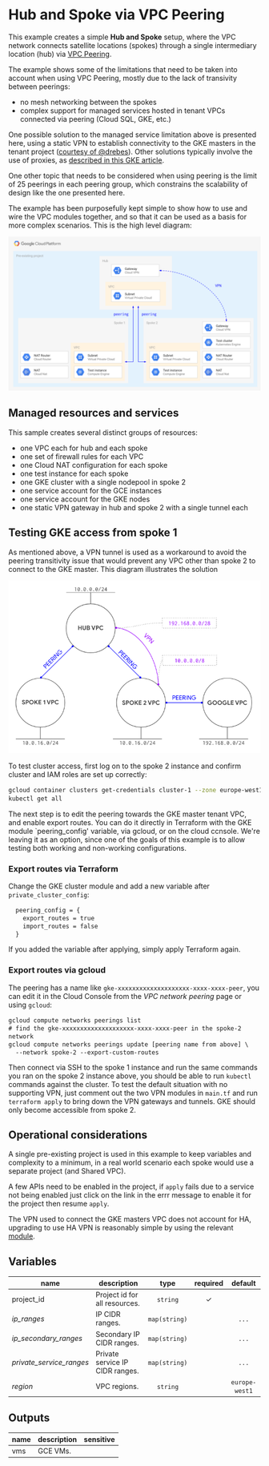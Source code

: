 # Hub and Spoke via VPC Peering

This example creates a simple **Hub and Spoke** setup, where the VPC network connects satellite locations (spokes) through a single intermediary location (hub) via [VPC Peering](https://cloud.google.com/vpc/docs/vpc-peering).

The example shows some of the limitations that need to be taken into account when using VPC Peering, mostly due to the lack of transivity between peerings:

- no mesh networking between the spokes
- complex support for managed services hosted in tenant VPCs connected via peering (Cloud SQL, GKE, etc.)

One possible solution to the managed service limitation above is presented here, using a static VPN to establish connectivity to the GKE masters in the tenant project ([courtesy of @drebes](https://github.com/drebes/tf-samples/blob/master/gke-master-from-hub/main.tf#L10)). Other solutions typically involve the use of proxies, as [described in this GKE article](https://cloud.google.com/solutions/creating-kubernetes-engine-private-clusters-with-net-proxies).

One other topic that needs to be considered when using peering is the limit of 25 peerings in each peering group, which constrains the scalability of design like the one presented here.

The example has been purposefully kept simple to show how to use and wire the VPC modules together, and so that it can be used as a basis for more complex scenarios. This is the high level diagram:

![High-level diagram](diagram.png "High-level diagram")

## Managed resources and services

This sample creates several distinct groups of resources:

- one VPC each for hub and each spoke
- one set of firewall rules for each VPC
- one Cloud NAT configuration for each spoke
- one test instance for each spoke
- one GKE cluster with a single nodepool in spoke 2
- one service account for the GCE instances
- one service account for the GKE nodes
- one static VPN gateway in hub and spoke 2 with a single tunnel each

## Testing GKE access from spoke 1

As mentioned above, a VPN tunnel is used as a workaround to avoid the peering transitivity issue that would prevent any VPC other than spoke 2 to connect to the GKE master. This diagram illustrates the solution

![Network-level diagram](diagram-network.png "Network-level diagram")

To test cluster access, first log on to the spoke 2 instance and confirm cluster and IAM roles are set up correctly:

```bash
gcloud container clusters get-credentials cluster-1 --zone europe-west1-b
kubectl get all
```

The next step is to edit the peering towards the GKE master tenant VPC, and enable export routes. You can do it directly in Terraform with the GKE module `peering_config' variable, via gcloud, or on the cloud ccnsole. We're leaving it as an option, since one of the goals of this example is to allow testing both working and non-working configurations.

### Export routes via Terraform

Change the GKE cluster module and add a new variable after `private_cluster_config`:

```hcl
  peering_config = {
    export_routes = true
    import_routes = false
  }
```

If you added the variable after applying, simply apply Terraform again.

### Export routes via gcloud

The peering has a name like `gke-xxxxxxxxxxxxxxxxxxxx-xxxx-xxxx-peer`, you can edit it in the Cloud Console from the *VPC network peering* page or using `gcloud`:

```
gcloud compute networks peerings list
# find the gke-xxxxxxxxxxxxxxxxxxxx-xxxx-xxxx-peer in the spoke-2 network
gcloud compute networks peerings update [peering name from above] \
  --network spoke-2 --export-custom-routes
```

Then connect via SSH to the spoke 1 instance and run the same commands you ran on the spoke 2 instance above, you should be able to run `kubectl` commands against the cluster. To test the default situation with no supporting VPN, just comment out the two VPN modules in `main.tf` and run `terraform apply` to bring down the VPN gateways and tunnels. GKE should only become accessible from spoke 2.

## Operational considerations

A single pre-existing project is used in this example to keep variables and complexity to a minimum, in a real world scenario each spoke would use a separate project (and Shared VPC).

A few APIs need to be enabled in the project, if `apply` fails due to a service not being enabled just click on the link in the errr message to enable it for the project then resume `apply`.

The VPN used to connect the GKE masters VPC does not account for HA, upgrading to use HA VPN is reasonably simple by using the relevant [module](../../modules/net-vpn-ha).

<!-- BEGIN TFDOC -->
## Variables

| name | description | type | required | default |
|---|---|:---: |:---:|:---:|
| project_id | Project id for all resources. | <code title="">string</code> | ✓ |  |
| *ip_ranges* | IP CIDR ranges. | <code title="map&#40;string&#41;">map(string)</code> |  | <code title="&#123;&#10;hub     &#61; &#34;10.0.0.0&#47;24&#34;&#10;spoke-1 &#61; &#34;10.0.16.0&#47;24&#34;&#10;spoke-2 &#61; &#34;10.0.32.0&#47;24&#34;&#10;&#125;">...</code> |
| *ip_secondary_ranges* | Secondary IP CIDR ranges. | <code title="map&#40;string&#41;">map(string)</code> |  | <code title="&#123;&#10;spoke-2-pods     &#61; &#34;10.128.0.0&#47;18&#34;&#10;spoke-2-services &#61; &#34;172.16.0.0&#47;24&#34;&#10;&#125;">...</code> |
| *private_service_ranges* | Private service IP CIDR ranges. | <code title="map&#40;string&#41;">map(string)</code> |  | <code title="&#123;&#10;spoke-2-cluster-1 &#61; &#34;192.168.0.0&#47;28&#34;&#10;&#125;">...</code> |
| *region* | VPC regions. | <code title="">string</code> |  | <code title="">europe-west1</code> |

## Outputs

| name | description | sensitive |
|---|---|:---:|
| vms | GCE VMs. |  |
<!-- END TFDOC -->
